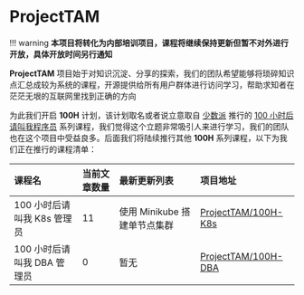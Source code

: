 # ProjectTAM

!!! warning
    **本项目将转化为内部培训项目，课程将继续保持更新但暂不对外进行开放，具体开放时间另行通知**

**ProjectTAM** 项目始于对知识沉淀、分享的探索，我们的团队希望能够将琐碎知识点汇总成较为系统的课程，开源提供给所有用户群体进行访问学习，帮助求知者在茫茫无垠的互联网里找到正确的方向

为此我们开启 **100H** 计划，该计划取名或者说立意取自 [少数派](https://sspai.com) 推行的 [100 小时后请叫我程序员](https://sspai.com/series/271) 系列课程，我们觉得这个立题非常吸引人来进行学习，我们的团队也在这个项目中受益良多。后面我们将陆续推行其他 **100H** 系列课程，以下为我们正在推行的课程清单：

| 课程名 | 当前文章数量 | 最新更新列表 | 项目地址 |
| :--- | :--- | :--- | :--- |
| 100 小时后请叫我 K8s 管理员 | 11 | 使用 Minikube 搭建单节点集群  | <a href="https://github.com/ProjectTAM/100H-K8s">ProjectTAM/100H-K8s</a> |
| 100 小时后请叫我 DBA 管理员 | 0 | 暂无 | <a href="https://github.com/ProjectTAM/100H-DBA">ProjectTAM/100H-DBA</a> |
